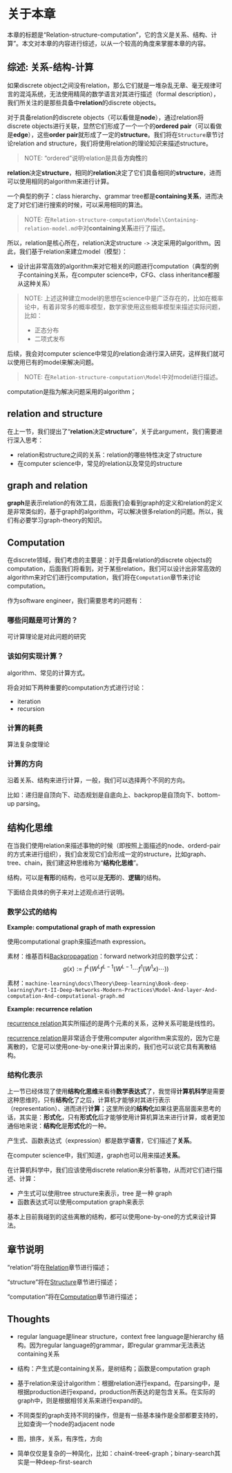 # 关于本章

本章的标题是“Relation-structure-computation”，它的含义是关系、结构、计算”。本文对本章的内容进行综述，以从一个较高的角度来掌握本章的内容。

## 综述: 关系-结构-计算

如果discrete object之间没有relation，那么它们就是一堆杂乱无章、毫无规律可言的混沌系统，无法使用精简的数学语言对其进行描述（formal description），我们所关注的是那些具备中**relation**的discrete objects。

对于具备relation的discrete objects（可以看做是**node**），通过relation将discrete objects进行关联，显然它们形成了一个一个的**ordered pair**（可以看做是**edge**），这些**order pair**就形成了一定的**structure**。我们将在`Structure`章节讨论relation and structure，我们将使用relation的理论知识来描述structure。

> NOTE: “ordered”说明relation是具备**方向性**的

**relation**决定**structure**，相同的**relation**决定了它们具备相同的**structure**，进而可以使用相同的algorithm来进行计算。

一个典型的例子：class hierarchy、grammar tree都是**containing关系**，进而决定了对它们进行搜索的时候，可以采用相同的算法。

> NOTE: 在`Relation-structure-computation\Model\Containing-relation-model.md`中对**containing关系**进行了描述。

所以，relation是核心所在，relation决定structure  `->` 决定采用的algorithm。因此，我们基于relation来建立model（模型）：

- 设计出非常高效的algorithm来对它相关的问题进行computation（典型的例子containing关系，在computer science中，CFG、class inheritance都服从这种关系）

> NOTE: 上述这种建立model的思想在science中是广泛存在的，比如在概率论中，有着非常多的概率模型，数学家使用这些概率模型来描述实际问题，比如：
>
> - 正态分布
> - 二项式发布

后续，我会对computer science中常见的relation会进行深入研究，这样我们就可以使用已有的model来解决问题。

> NOTE: 在`Relation-structure-computation\Model`中对model进行描述。

computation是指为解决问题采用的algorithm；

## relation and structure

在上一节，我们提出了“**relation**决定**structure**”，关于此argument，我们需要进行深入思考：

- relation和structure之间的关系：relation的哪些特性决定了structure
- 在computer science中，常见的relation以及常见的structure

## graph and relation

**graph**是表示relation的有效工具，后面我们会看到graph的定义和relation的定义是非常类似的，基于graph的algorithm，可以解决很多relation的问题。所以，我们有必要学习graph-theory的知识。



## Computation

在discrete领域，我们考虑的主要是：对于具备relation的discrete objects的computation，后面我们将看到，对于某些relation，我们可以设计出非常高效的algorithm来对它们进行computation，我们将在`Computation`章节来讨论computation。

作为software engineer，我们需要思考的问题有：

### 哪些问题是可计算的？

可计算理论是对此问题的研究



### 该如何实现计算？

algorithm、常见的计算方式。

将会对如下两种重要的computation方式进行讨论：

- iteration
- recursion

### 计算的耗费

算法复杂度理论



### 计算的方向

沿着关系、结构来进行计算，一般，我们可以选择两个不同的方向。

比如：递归是自顶向下、动态规划是自底向上、backprop是自顶向下、bottom-up parsing。



## 结构化思维

在当我们使用relation来描述事物的时候（即按照上面描述的node、orderd-pair的方式来进行组织），我们会发现它们会形成一定的structure，比如graph、tree、chain，我们建这种思维称为“**结构化思维**”。

结构，可以是**有形**的结构，也可以是**无形**的、**逻辑**的结构。

下面结合具体的例子来对上述观点进行说明。

### 数学公式的结构

**Example: computational graph of math expression**

使用computational graph来描述math expression。

素材：维基百科[Backpropagation](https://en.wikipedia.org/wiki/Backpropagation)：forward network对应的数学公式：
$$
g(x):=f^{L}(W^{L}f^{L-1}(W^{L-1}\cdots f^{1}(W^{1}x)\cdots ))
$$



素材：`machine-learning\docs\Theory\Deep-learning\Book-deep-learning\Part-II-Deep-Networks-Modern-Practices\Model-And-layer-And-computation-And-computational-graph.md`



**Example: recurrence relation**

[recurrence relation](./Recursion/Recurrence-relation.md)其实所描述的是两个元素的关系，这种关系可能是线性的。

[recurrence relation](./Recursion/Recurrence-relation.md)是非常适合于使用computer algorithm来实现的，因为它是离散的，它是可以使用one-by-one来计算出来的，我们也可以说它具有离散结构。

### 结构化表示

上一节已经体现了使用**结构化思维**来看待**数学表达式**了，我觉得**计算机科学**是需要这种思维的，只有**结构化**了之后，计算机才能够对其进行表示（representation）、进而进行**计算**；这里所说的**结构化**如果往更高层面来思考的话，其实是：**形式化**，只有**形式化**后才能够使用计算机算法来进行计算，或者更加通俗地来说：**结构化**是**形式化**的一种。



产生式、函数表达式（expression）都是数学**语言**，它们描述了**关系**。

在computer science中，我们知道，graph也可以用来描述**关系**。

在计算机科学中，我们应该使用discrete relation来分析事物，从而对它们进行描述、计算：

- 产生式可以使用tree structure来表示，tree 是一种 graph
- 函数表达式可以使用computation graph来表示



基本上目前我碰到的这些离散的结构，都可以使用one-by-one的方式来设计算法。



## 章节说明

“relation”将在[Relation](./Relation/index.md)章节进行描述；

“structure”将在[Structure](./Structure/index.md)章节进行描述；

“computation”将在[Computation](./Computation/index.md)章节进行描述；



## Thoughts

- regular language是linear structure，context free language是hierarchy 结构。因为regular language的grammar，即regular grammar无法表达containing关系

- 结构：产生式是containing关系，是树结构；函数是computation graph
- 基于relation来设计algorithm：根据relation进行expand。在parsing中，是根据production进行expand，production所表达的是包含关系。在实际的graph中，则是根据相邻关系来进行expand的。
- 不同类型的graph支持不同的操作，但是有一些基本操作是全部都要支持的，比如查询一个node的adjacent node
- 图，排序，关系，有序性，方向
- 简单仅仅是复杂的一种简化，比如：chain《-tree《-graph；binary-search其实是一种deep-first-search

